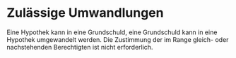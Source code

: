 # Zulässige Umwandlungen

Eine Hypothek kann in eine Grundschuld, eine Grundschuld kann in eine Hypothek umgewandelt werden. Die Zustimmung der im Range gleich- oder nachstehenden Berechtigten ist nicht erforderlich.